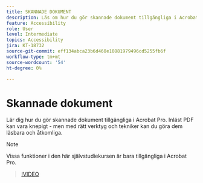 ```yaml
---
title: SKANNADE DOKUMENT
description: Läs om hur du gör skannade dokument tillgängliga i Acrobat Pro
feature: Accessibility
role: User
level: Intermediate
topics: Accessibility
jira: KT-18732
source-git-commit: eff134abca23b6d460e10881979496cd5255fb6f
workflow-type: tm+mt
source-wordcount: '54'
ht-degree: 0%

---
```


# Skannade dokument

Lär dig hur du gör skannade dokument tillgängliga i Acrobat Pro. Inläst PDF kan vara knepigt - men med rätt verktyg och tekniker kan du göra dem läsbara och åtkomliga.

>[!NOTE]
>
>Vissa funktioner i den här självstudiekursen är bara tillgängliga i Acrobat Pro.

>[!VIDEO](https://video.tv.adobe.com/v/3476238?captions=swe&quality=12&learn=on&hidetitle=true)
